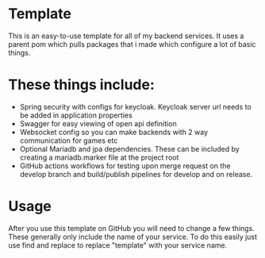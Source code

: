 # Template

This is an easy-to-use template for all of my backend services. 
It uses a parent pom which pulls packages that i made which configure a lot of basic things.

# These things include:
- Spring security with configs for keycloak. Keycloak server url needs to be added in application properties
- Swagger for easy viewing of open api definition
- Websocket config so you can make backends with 2 way communication for games etc
- Optional Mariadb and jpa dependencies. These can be included by creating a mariadb.marker file at the project root
- GitHub actions workflows for testing upon merge request on the develop branch and build/publish pipelines for develop and on release.

# Usage

After you use this template on GitHub you will need to change a few things. These generally only include the name of your service.
To do this easily just use find and replace to replace "template" with your service name.

